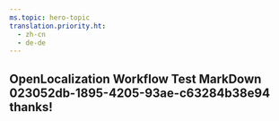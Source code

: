 ```yaml
---
ms.topic: hero-topic
translation.priority.ht: 
  - zh-cn
  - de-de
---
```

## OpenLocalization Workflow Test MarkDown 023052db-1895-4205-93ae-c63284b38e94 thanks!
